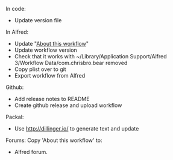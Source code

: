 In code:
- Update version file

In Alfred:

- Update "[About this workflow](https://www.alfredapp.com/help/workflows/advanced/sharing-workflows/)"
- Update workflow version
- Check that it works with ~/Library/Application Support/Alfred 3/Workflow Data/com.chrisbro.bear removed
- Copy plist over to git
- Export workflow from Alfred

Github:

- Add release notes to README
- Create github release and upload workflow

Packal:
- Use http://dillinger.io/ to generate text and update

Forums: Copy 'About this workflow' to:

- Alfred forum.